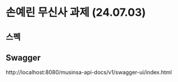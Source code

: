 # 손예린 무신사 과제 (24.07.03)                      

## 스펙

## Swagger
http://localhost:8080/musinsa-api-docs/v1/swagger-ui/index.html
